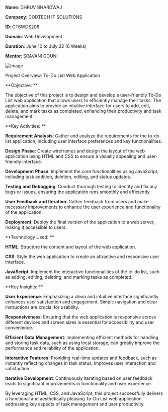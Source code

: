 **Name**: DHRUV BHARDWAJ 

**Company**: CODTECH IT SOLUTIONS 

**ID**: CT6WDS208

**Domain**: Web Development 

**Duration**: June 10 to July 22 (6 Weeks) 

**Mentor**: SRAVANI GOUNI

![image](https://github.com/Dhruv2613/CODTECH-Task1/assets/122954469/3d6ff017-f0ef-484e-8e39-033c00c6be07)



Project Overview: To-Do List Web Application




**Objective:
**

The objective of this project is to design and develop a user-friendly To-Do List web application that allows users to efficiently manage their tasks. The application aims to provide an intuitive interface for users to add, edit, delete, and mark tasks as completed, enhancing their productivity and task management.



**Key Activities:
**


**Requirement** **Analysis**: Gather and analyze the requirements for the to-do list application, including user interface preferences and key functionalities.

**Design** **Phase**: Create wireframes and design the layout of the web application using HTML and CSS to ensure a visually appealing and user-friendly interface.

**Development** **Phase**: Implement the core functionalities using JavaScript, including task addition, deletion, editing, and status updates.

**Testing** **and** **Debugging**: Conduct thorough testing to identify and fix any bugs or issues, ensuring the application runs smoothly and efficiently.

**User** **Feedback** **and** **Iteration**: Gather feedback from users and make necessary improvements to enhance the user experience and functionality of the application.

**Deployment**: Deploy the final version of the application to a web server, making it accessible to users.




**Technology Used:
**


**HTML**: Structure the content and layout of the web application.

**CSS**: Style the web application to create an attractive and responsive user interface.

**JavaScript**: Implement the interactive functionalities of the to-do list, such as adding, editing, deleting, and marking tasks as completed.


**Key Insights:
**


**User** **Experience**: Emphasizing a clean and intuitive interface significantly enhances user satisfaction and engagement. Simple navigation and clear instructions are crucial for usability.

**Responsiveness**: Ensuring that the web application is responsive across different devices and screen sizes is essential for accessibility and user convenience.

**Efficient** **Data** **Management**: Implementing efficient methods for handling and storing task data, such as using local storage, can greatly improve the performance and reliability of the application.

**Interactive** **Features**: Providing real-time updates and feedback, such as instantly reflecting changes in task status, improves user interaction and satisfaction.

**Iterative** **Development**: Continuously iterating based on user feedback leads to significant improvements in functionality and user experience.



By leveraging HTML, CSS, and JavaScript, this project successfully delivers a functional and aesthetically pleasing To-Do List web application, addressing key aspects of task management and user productivity.





